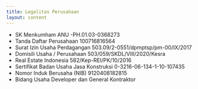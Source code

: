 ```yaml
---
title: Legalitas Perusahaan
layout: content
---
```


* SK Menkumham ANU -PH.01.03-0368273
* Tanda Daftar Perusahaan 100716816564
* Surat Izin Usaha Perdagangan 503.09/2-0551/dpmptsp/pm-00/IX/2017
* Domisili Usaha / Perusahaan 503/059/SKDL/VIII/2020/Kesra
* Real Estate Indonesia 582/Kep-REI/PK/10/2016
* Sertifikat Badan Usaha Jasa Konstruksi 0-3216-06-134-1-10-107435
* Nomor Induk Berusaha (NIB) 9120408182815
* Bidang Usaha Developer dan General Kontraktor